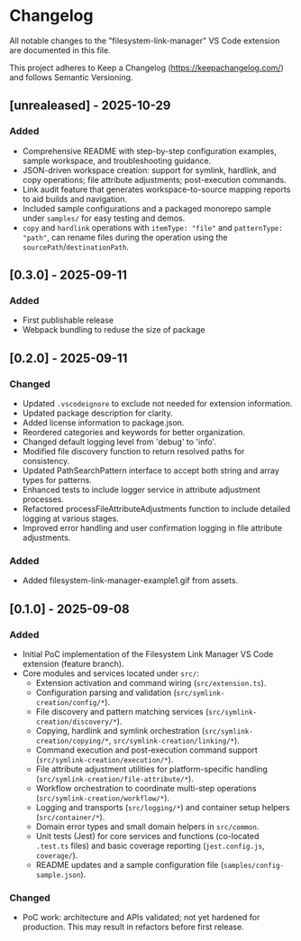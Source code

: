 # Changelog

All notable changes to the "filesystem-link-manager" VS Code extension are documented in this file.

This project adheres to Keep a Changelog (https://keepachangelog.com/) and follows Semantic Versioning.

## [unrealeased] - 2025-10-29

### Added
- Comprehensive README with step-by-step configuration examples, sample workspace, and troubleshooting guidance.
- JSON-driven workspace creation: support for symlink, hardlink, and copy operations; file attribute adjustments; post-execution commands.
- Link audit feature that generates workspace-to-source mapping reports to aid builds and navigation.
- Included sample configurations and a packaged monorepo sample under `samples/` for easy testing and demos.
- `copy` and `hardlink` operations with `itemType: "file"` and `patternType: "path"`, can rename files during the operation using the `sourcePath`/`destinationPath`.

## [0.3.0] - 2025-09-11

### Added
- First publishable release
- Webpack bundling to reduse the size of package

## [0.2.0] - 2025-09-11

### Changed
- Updated `.vscodeignore` to exclude not needed for extension information.
- Updated package description for clarity.
- Added license information to package.json.
- Reordered categories and keywords for better organization.
- Changed default logging level from 'debug' to 'info'.
- Modified file discovery function to return resolved paths for consistency.
- Updated PathSearchPattern interface to accept both string and array types for patterns.
- Enhanced tests to include logger service in attribute adjustment processes.
- Refactored processFileAttributeAdjustments function to include detailed logging at various stages.
- Improved error handling and user confirmation logging in file attribute adjustments.

### Added
- Added filesystem-link-manager-example1.gif from assets.

## [0.1.0] - 2025-09-08

### Added
- Initial PoC implementation of the Filesystem Link Manager VS Code extension (feature branch).
- Core modules and services located under `src/`:
	- Extension activation and command wiring (`src/extension.ts`).
	- Configuration parsing and validation (`src/symlink-creation/config/*`).
	- File discovery and pattern matching services (`src/symlink-creation/discovery/*`).
	- Copying, hardlink and symlink orchestration (`src/symlink-creation/copying/*`, `src/symlink-creation/linking/*`).
	- Command execution and post-execution command support (`src/symlink-creation/execution/*`).
	- File attribute adjustment utilities for platform-specific handling (`src/symlink-creation/file-attribute/*`).
	- Workflow orchestration to coordinate multi-step operations (`src/symlink-creation/workflow/*`).
	- Logging and transports (`src/logging/*`) and container setup helpers (`src/container/*`).
	- Domain error types and small domain helpers in `src/common`.
	- Unit tests (Jest) for core services and functions (co-located `.test.ts` files) and basic coverage reporting (`jest.config.js`, `coverage/`).
	- README updates and a sample configuration file (`samples/config-sample.json`).

### Changed
- PoC work: architecture and APIs validated; not yet hardened for production. This may result in refactors before first release.
